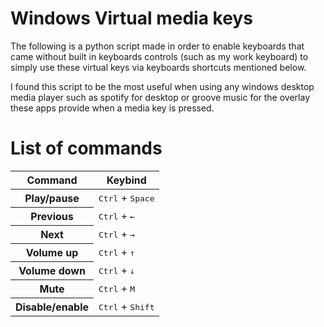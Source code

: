 # Windows Virtual media keys

The following is a python script made in order to enable keyboards that came without built in keyboards controls (such as my work keyboard) to simply use these virtual keys via keyboards shortcuts mentioned below.

I found this script to be the most useful when using any windows desktop media player such as spotify for desktop or groove music for the overlay these apps provide when a media key is pressed.

# List of commands


<table>
        <thead>
        <tr>
            <th>Command</th>
            <th>Keybind</th>
        </tr>
    </thead>
    <tbody>
        <tr>
            <th>Play/pause</th>
            <td><kbd>Ctrl</kbd> + <kbd>Space</kbd></td>
        </tr>
        <tr>
            <th>Previous</th>
            <td><kbd>Ctrl</kbd> + <kbd>←</kbd></td>
        </tr>
        <tr>
            <th>Next</th>
            <td><kbd>Ctrl</kbd> + <kbd>→</kbd></td>
        </tr>
        <tr>
            <th>Volume up</th>
            <td><kbd>Ctrl</kbd> + <kbd>↑</kbd></td>
        </tr>
        <tr>
            <th>Volume down</th>
            <td><kbd>Ctrl</kbd> + <kbd>↓</kbd></td>
        </tr>
        <tr>
            <th>Mute</th>
            <td><kbd>Ctrl</kbd> + <kbd>M</kbd></td>
        </tr>
        <tr>
            <th>Disable/enable</th>
            <td><kbd>Ctrl</kbd> + <kbd>Shift</kbd></td>
        </tr>
    </tbody>
</table>
